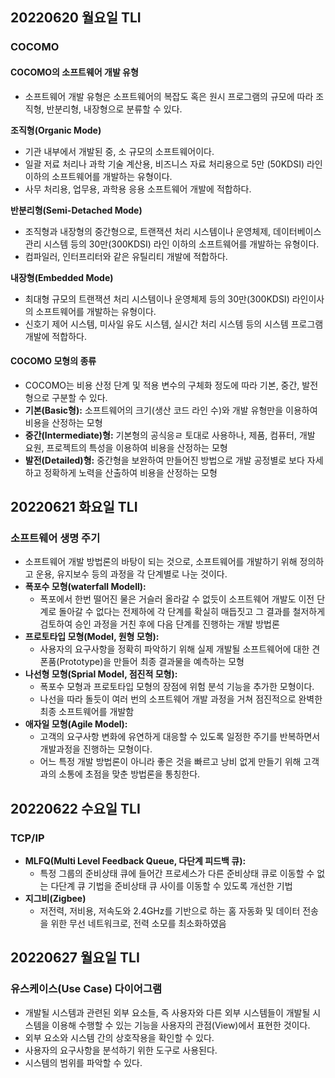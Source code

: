 ## 20220620 월요일 TLI
### COCOMO
#### COCOMO의 소프트웨어 개발 유형
* 소프트웨어 개발 유형은 소프트웨어의 복잡도 혹은 원시 프로그램의 규모에 따라 조직형, 반분리형, 내장형으로 분류할 수 있다.

**조직형(Organic Mode)**
* 기관 내부에서 개발된 중, 소 규모의 소프트웨어이다.
* 일괄 저료 처리나 과학 기술 계산용, 비즈니스 자료 처리용으로 5만 (50KDSI) 라인 이하의 소프트웨어를 개발하는 유형이다.
* 사무 처리용, 업무용, 과학용 응용 소프트웨어 개발에 적합하다.

**반분리형(Semi-Detached Mode)**
* 조직형과 내장형의 중간형으로, 트랜잭션 처리 시스템이나 운영체제, 데이터베이스 관리 시스템 등의 30만(300KDSI) 라인 이하의 소프트웨어를 개발하는 유형이다.
* 컴파일러, 인터프리터와 같은 유틸리티 개발에 적합하다.

**내장형(Embedded Mode)**
* 최대형 규모의 트랜잭션 처리 시스템이나 운영체제 등의 30만(300KDSI) 라인이사의 소프트웨어를 개발하는 유형이다.
* 신호기 제어 시스템, 미사일 유도 시스템, 실시간 처리 시스템 등의 시스템 프로그램 개발에 적합하다.

#### COCOMO 모형의 종류
* COCOMO는 비용 산정 단계 및 적용 변수의 구체화 정도에 따라 기본, 중간, 발전형으로 구분할 수 있다.
* **기본(Basic형):** 소프트웨어의 크기(생산 코드 라인 수)와 개발 유형만을 이용하여 비용을 산정하는 모형
* **중간(Intermediate)형:** 기본형의 공식응ㄹ 토대로 사용하나, 제품, 컴퓨터, 개발 요원, 프로젝트의 특성을 이용하여 비용을 산정하는 모형
* **발전(Detailed)형:** 중간형을 보완하여 만들어진 방법으로 개발 공정별로 보다 자세하고 정확하게 노력을 산출하여 비용을 산정하는 모형


## 20220621 화요일 TLI
### 소프트웨어 생명 주기
* 소프트웨어 개발 방법론의 바탕이 되는 것으로, 소프트웨어를 개발하기 위해 정의하고 운용, 유지보수 등의 과정을 각 단계별로 나눈 것이다.
* **폭포수 모형(waterfall Modell):**
    * 폭포에서 한번 떨어진 물은 거슬러 올라갈 수 없듯이 소프트웨어 개발도 이전 단계로 돌아갈 수 없다는 전제하에
      각 단계를 확실히 매듭짓고 그 결과를 철저하게 검토하여 승인 과정을 거친 후에 다음 단계를 진행하는 개발 방법론
* **프로토타입 모형(Model, 원형 모형):**
    * 사용자의 요구사항을 정확히 파악하기 위해 실제 개발될 소프트웨어에 대한 견폰품(Prototype)을 만들어 최종 결과물을 예측하는 모형
* **나선형 모형(Sprial Model, 점진적 모형):**
    * 폭포수 모형과 프로토타입 모형의 장점에 위험 분석 기능을 추가한 모형이다.
    * 나선을 따라 돌듯이 여러 번의 소프트웨어 개발 과정을 거쳐 점진적으로 완벽한 최종 소프트웨어를 개발함
* **애자일 모형(Agile Model):**
    * 고객의 요구사항 변화에 유연하게 대응할 수 있도록 일정한 주기를 반복하면서 개발과정을 진행하는 모형이다.
    * 어느 특정 개발 방법론이 아니라 좋은 것을 빠르고 낭비 없게 만들기 위해 고객과의 소통에 초점을 맞춘 방법론을 통칭한다.
    
## 20220622 수요일 TLI
### TCP/IP
* **MLFQ(Multi Level Feedback Queue, 다단계 피드백 큐):**
  * 특정 그룹의 준비상태 큐에 들어간 프로세스가 다른 준비상태 큐로 이동할 수 없는 다단계 큐 기법을 준비상태
    큐 사이를 이동할 수 있도록 개선한 기법
* **지그비(Zigbee)**
  * 저전력, 저비용, 저속도와 2.4GHz를 기반으로 하는 홈 자동화 및 데이터 전송을 위한 무선 네트워크로,
  전력 소모를 최소화하였음

## 20220627 월요일 TLI
### 유스케이스(Use Case) 다이어그램
* 개발될 시스템과 관련된 외부 요소들, 즉 사용자와 다른 외부 시스템들이 개발될 시스템을 이용해 수행할 수 있는 기능을 사용자의 관점(View)에서
  표현한 것이다.
* 외부 요소와 시스템 간의 상호작용을 확인할 수 있다.
* 사용자의 요구사항을 분석하기 위한 도구로 사용된다.
* 시스템의 범위를 파악할 수 있다.
